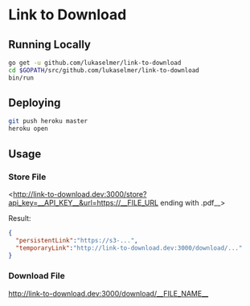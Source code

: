 # Link to Download

## Running Locally

```sh
go get -u github.com/lukaselmer/link-to-download
cd $GOPATH/src/github.com/lukaselmer/link-to-download
bin/run
```

## Deploying

```sh
git push heroku master
heroku open
```

## Usage

### Store File

<http://link-to-download.dev:3000/store?api_key=__API_KEY__&url=https://__FILE_URL ending with .pdf__>

Result:

```json
{
  "persistentLink":"https://s3-...",
  "temporaryLink":"http://link-to-download.dev:3000/download/..."
}
```

### Download File

<http://link-to-download.dev:3000/download/__FILE_NAME__>
